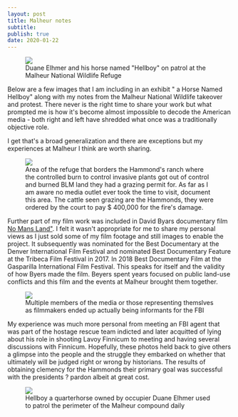 ```yaml
---
layout: post
title: Malheur notes
subtitle: 
publish: true
date: 2020-01-22  
---
```


<figure>
<img src="https://jonkalev.s3-us-west-2.amazonaws.com/DSCF3957-Malheur-Hellboy-dip.jpg">
<figcaption> Duane Elhmer and his horse named "Hellboy" on patrol at the Malheur National Wildlife Refuge</figcaption>
</figure>

Below are a few images that I am including in an exhibit " a Horse Named Hellboy"  along with my notes from the Malheur National Wildlife takeover and protest.
There never is the right time to share your work but what prompted me is how it's become almost impossible to decode the American media - both right and left have shredded what once was a traditionally objective role.

 I get that's a broad generalization and there are exceptions but my experiences at Malheur I think are worth sharing.
 <figure>
<img src="https://jonkalev.s3-us-west-2.amazonaws.com/DSCF4057-Malheur_HammondCows.jpg">
 <figcaption> Area of the refuge that borders the Hammond's ranch where the controlled burn to control invasive plants got out of control and burned BLM land they had a grazing permit for. As far as I am aware no media outlet ever took the time to visit, document this area. The cattle seen grazing are the Hammonds, they were ordered by the court to pay $ 400,000 for the fire's damage.  </figcaption>
</figure>
     
 <p>
Further part of my film work was included in David Byars documentary film <a href="https://www.amazon.com/No-Mans-Land-Steve-Grasty/dp/B075RS7ZCY">No Mans Land"</a>. I felt it wasn't appropriate for me to share my personal views as I just sold some of my film footage and still images to enable the project.
 It subsequently was nominated for the Best Documentary at the Denver International Film Festival and nominated Best Documentary Feature at the Tribeca Film Festival in 2017. In 2018 Best Documentary Film at the Gasparilla International Film Festival.
 This speaks for itself and the validity of how Byers made the film.
 Beyers spent years focused on public land-use conflicts and this film and the events at Malheur brought them together.

<p>
<figure>
<img src="https://jonkalev.s3-us-west-2.amazonaws.com/20200113_malheur-01.jpg">
<figcaption>Multiple members of the media or those representing themslves as filmmakers ended up actually being informants for the FBI</figcaption>
</figure>
<p>

My experience was much more personal from meeting an FBI agent that was part of the hostage rescue team indicted and later acquitted of lying about his role in shooting Lavoy Finnicum to meeting and having several discussions with Finnicum. Hopefully, these photos held back to give others a glimpse into the people and the struggle they embarked on whether that ultimately will be judged right or wrong by historians. The results of obtaining clemency for the Hammonds their primary goal was successful with the presidents ? pardon albeit at great cost.




<figure>
<img src="https://jonkalev.s3-us-west-2.amazonaws.com/DSCF3982-Malhuer-Hellboy-dip2.jpg">
<figcaption> Hellboy a quarterhorse owned by occupier Duane Elhmer used to patrol the perimeter of the Malheur compound daily</figcaption>
</figure>




